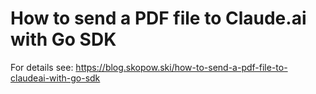 # How to send a PDF file to Claude.ai with Go SDK

For details see: https://blog.skopow.ski/how-to-send-a-pdf-file-to-claudeai-with-go-sdk

